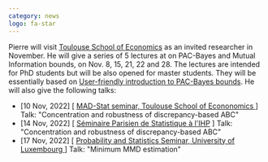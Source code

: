 ```yaml
---
category: news
logo: fa-star
---
```

Pierre will visit [Toulouse School of Economics](https://www.tse-fr.eu/) as an invited researcher in November. He will give a series of 5 lectures at  on PAC-Bayes and Mutual Information bounds, on Nov. 8, 15, 21, 22 and 28. The lectures are intended for PhD students but will be also opened for master students. They will be essentially based on [User-friendly introduction to PAC-Bayes bounds](https://arxiv.org/abs/2110.11216). He will also give the following talks:
<ul>
   <li> [10 Nov, 2022] [ <a href="https://www.tse-fr.eu/groups/mathematics-decision-making-and-statistics?tabs=4" target="_blank">MAD-Stat seminar, Toulouse School of Econonomics </a> ] Talk: "Concentration and robustness of discrepancy-based ABC" </li>
   <li> [14 Nov, 2022] [ <a href="https://sites.google.com/site/semstats/home" target="_blank">Séminaire Parisien de Statistique à l'IHP</a> ] Talk: "Concentration and robustness of discrepancy-based ABC" </li>
   <li> [17 Nov, 2022] [ <a href="https://wwwen.uni.lu/research/fstm/dmath" target="_blank">Probability and Statistics Seminar, University of Luxembourg </a> ] Talk: "Minimum MMD estimation" </li>
</ul>